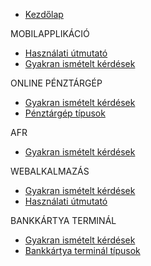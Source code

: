 * [Kezdőlap](/)

<span class="sidebar-nav-text">MOBILAPPLIKÁCIÓ</span>
* [Használati útmutató](mobilapplikacio/mobilapp-hasznalati-utmutato.md)
* [Gyakran ismételt kérdések](mobilapplikacio/mobilapp-gyik.md)

<span class="sidebar-nav-text">ONLINE PÉNZTÁRGÉP</span>
* [Gyakran ismételt kérdések](online-penztargep/penztargep-gyik.md)
* [Pénztárgép típusok](online-penztargep/penztargep-tipusok.md)

<span class="sidebar-nav-text">AFR</span>
* [Gyakran ismételt kérdések](afr/afr-gyik.md)
<!--* [Használati útmutató](afr/afr-hasznalati-utmutato.md)-->

<span class="sidebar-nav-text">WEBALKALMAZÁS</span>
* [Gyakran ismételt kérdések](webalkalmazas/webapp-gyik.md)
* [Használati útmutató](webalkalmazas/webapp-hasznalati-utmutato.md)

<span class="sidebar-nav-text">BANKKÁRTYA TERMINÁL</span>
* [Gyakran ismételt kérdések](bankkartya-terminal/bankkartya-terminal-gyik.md)
* [Bankkártya terminál típusok](bankkartya-terminal/bankkartya-terminal-tipusok.md) 
